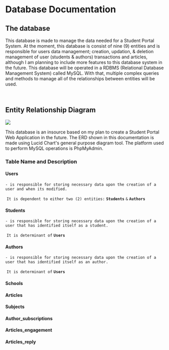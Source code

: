 # Database Documentation

## The database

This database is made to manage the data needed for a Student Portal System. At the moment, this database is consist of nine (9) entities and is responsible for users data management; creation, updation, & deletion management of user (students & authors) transactions and articles, although I am planning to include more features to this database system in the future. This database will be operated in a RDBMS (Relational Database Management System) called MySQL. With that, multiple complex queries and methods to manage all of the relationships between entities will be used.

<br />

## Entity Relationship Diagram

<img src="https://raw.githubusercontent.com/centino90/Advance-Database-Documentation/3d6b5b4dab9c31c4fb25daf66279319192273609/img/ERD.svg"/>

This database is an insource based on my plan to create a Student Portal Web Application in the future. The ERD shown in this documentation is made using Lucid Chart's general purpose diagram tool. The platform used to perform MySQL operations is PhpMyAdmin.

### Table Name and Description

#### Users
`- is responsible for storing necessary data upon the creation of a user and when its modified.`
<br />

&nbsp;`It is dependent to either two (2) entities:`  **`Students`** `&` **`Authors`**

#### Students
`- is responsible for storing necessary data upon the creation of a user that has identified itself as a student.`
<br />

&nbsp;`It is determinant of`  **`Users`**

#### Authors
`- is responsible for storing necessary data upon the creation of a user that has identified itself as an author.`
<br />

&nbsp;`It is determinant of`  **`Users`**

#### Schools

#### Articles

#### Subjects

#### Author_subscriptions

#### Articles_engagement

#### Articles_reply


